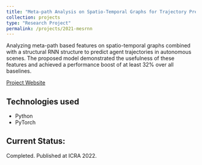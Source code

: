 ```yaml
---
title: "Meta-path Analysis on Spatio-Temporal Graphs for Trajectory Prediction"
collection: projects
type: "Research Project"
permalink: /projects/2021-mesrnn
---
```


Analyzing meta-path based features on spatio-temporal graphs combined with a structural RNN structure to predict agent trajectories in autonomous scenes. The proposed model demonstrated the usefulness of these features and achieved a performance boost of at least 32% over all baselines.

[Project Website](https://sites.google.com/illinois.edu/mesrnn/home)

## Technologies used
* Python
* PyTorch

## Current Status:
Completed. Published at ICRA 2022.
 